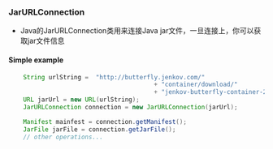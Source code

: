 ### JarURLConnection

- Java的JarURLConnection类用来连接Java jar文件，一旦连接上，你可以获取jar文件信息

#### Simple example
```java
    String urlString =  "http://butterfly.jenkov.com/"
                                        + "container/download/"
                                        + "jenkov-butterfly-container-2.9.9-beta.jar";
    URL jarUrl = new URL(urlString);
    JarURLConnection connection = new JarURLConnection(jarUrl);

    Manifest mainfest = connection.getManifest();
    JarFile jarFile = connection.getJarFile();
    // other operations...
```